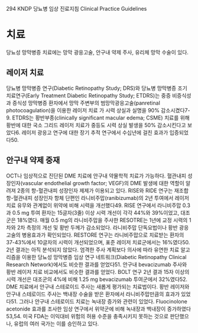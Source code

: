 294
KNDP 당뇨병 임상 진료지침 Clinical Practice Guidelines

# 치료
당뇨성 망막병증 치료에는 망막 광응고술, 안구내 약제 주사, 유리체 망막 수술이 있다.

## 레이저 치료
당뇨병 망막병증 연구(Diabetic Retinopathy Study; DRS)와 당뇨병 망막병증 조기 치료연구(Early Treatment Diabetic Retinopathy Study; ETDRS)는 중증 비증식성과 증식성 망막병증 환자에서 망막 주변부의 범망막광응고술(panretinal photocoagulation)을 이용한 레이저 치료 가 시력 상실과 실명을 90% 감소시켰다7-9. ETDRS는 황반부종(clinically significant macular edema; CSME) 치료를 위해 황반에 대한 국소 그리드 레이저 치료가 중등도 시력 상실 발생을 50% 감소시킨다고 보았다6. 레이저 광응고 연구에 대한 장기 추적 연구에서 수십년에 걸친 효과가 입증되었다50.

## 안구내 약제 중재
OCT나 임상적으로 진단된 DME 치료에 안구내 약물학적 치료가 가능하다. 혈관내피 성장인자(vascular endothelial growth factor; VEGF)의 DME 발생에 대한 역할이 알려져 2종의 항-혈관내피 성장인자 제제가 이용되고 있다. RISE와 RIDE 연구는 재조합 항-혈관내피 성장인자 항체 단편인 라니비주맙(ranibizumab)의 2년 투여에서 레이저 치료 유무와 관계없이 위약에 비해 시력을 개선했다49. RISE 연구에서 라니비주맙 0.3과 0.5 mg 투여 환자는 15글자(3줄) 이상 시력 개선이 각각 44%와 39%이었고, 대조군은 18%였다. 매월 0.5 mg의 라니비주맙을 주사한 RESOTRE는 1년에 교정 시력의 1차와 2차 측정의 개선 및 황반 두께가 감소되었다. 라니비주맙 단독요법이나 황반 광응고술의 병용효과가 확인되었다. RESTORE 연구는 라니비주맙으로 치료받는 환자의 37-43%에서 10글자의 시력이 개선되었으며, 표준 레이저 치료군에서는 16%였다50. 2년 결과는 아직 분석되지 않았다. 엄격한 주사 계획보다 의사에 따라 유연한 치료 알고리즘을 이용한 당뇨성 망막병증 임상 연구 네트워크(Diabetic Retinopathy Clinical Research Network)에서도 비슷한 결과를 얻었다51.
안구내 bevacizumab 주사와 황반 레이저 치료 비교에서도 비슷한 결과를 얻었다. BOLT 연구 2년 결과 15자 이상의 시력 개선은 대조군의 4%에 비해 1.25 mg bevacizumab 투여군에서 32%였다52.
DME 치료에서 안구내 스테로이드 주사는 새롭게 평가되는 치료법이다. 황반 레이저와 안구내 스테로이드 주사는 백내장 수술을 받은 환자에서 라니비주맙만큼의 효과가 있었다51. 그러나 안구내 스테로이드 치료는 녹내장 증가와 관련이 있었다. Fluocinolone acetonide 효과를 조사한 임상 연구에서 위약군에 비해 녹내장과 백내장이 증가하였다53,54. 미국 FDA는 이익대비 위험의 허용 수준을 충족시키지 못하는 것으로 판단했으나, 유럽의 여러 국가는 이를 승인하고 있다.